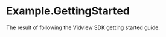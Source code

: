 Example.GettingStarted
======================

The result of following the Vidview SDK getting started guide.
